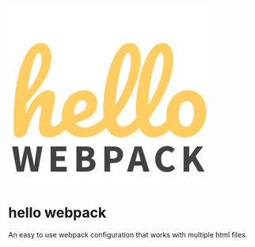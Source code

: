 
![Alt text](https://github.com/kevinletchford/hello-webpack/blob/master/logo.svg "Optional title")

# hello webpack
An easy to use webpack configuration that works with multiple html files.
